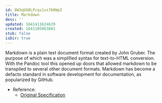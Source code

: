 ```yaml
---
id: 8W3qUG0LPcqs1vs760WpI
title: Markdown
desc: ''
updated: 1641411624629
created: 1641105063881
stub: false
isDir: true
---
```


Markdown is a plain text document format created by John Gruber. The purpose of which was a simplified syntax for text-to-HTML conversion. With the Pandoc tool this opened up doors that allowed markdown to be transpiled to several other document formats. Markdown has become a defacto standard in software development for documentation, as popularized by GitHub.

- Reference:
	- [Original Specification](https://daringfireball.net/projects/markdown/)
